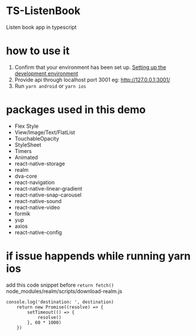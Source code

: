 # TS-ListenBook
Listen book app in typescript

# how to use it
1. Confirm that your environment has been set up. [Setting up the development environment](https://reactnative.dev/docs/environment-setup)
2. Provide api through localhost port 3001 eg: http://127.0.0.1:3001/
3. Run ```yarn android``` or ```yarn ios```

# packages used in this demo
- Flex Style
- View/Image/Text/FlatList
- TouchableOpacity
- StyleSheet
- Timers
- Animated
- react-native-storage
- realm
- dva-core
- react-navigation
- react-native-linear-gradient
- react-native-snap-carousel
- react-native-sound
- react-native-video
- formik
- yup
- axios
- react-native-config

# if issue happends while running yarn ios
add this code snippet before ```return fetch()``` node_modules/realm/scripts/download-realm.js
```
console.log('destination: ', destination)
    return new Promise((resolve) => {
        setTimeout(() => {
            resolve()
        }, 60 * 1000)
    })
```
